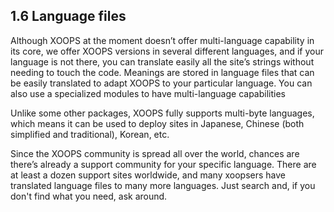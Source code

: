 ## 1.6 Language files

Although XOOPS at the moment doesn’t offer multi-language capability in its core, we offer XOOPS versions in several different languages, and if your language is not there, you can translate easily all the site’s strings without needing to touch the code. Meanings are stored in language files that can be easily translated to adapt XOOPS to your particular language. You can also use a specialized modules to have multi-language capabilities

Unlike some other packages, XOOPS fully supports multi-byte languages, which means it can be used to deploy sites in Japanese, Chinese (both simplified and traditional), Korean, etc.

Since the XOOPS community is spread all over the world, chances are there’s already a support community for your specific language. There are at least a dozen support sites worldwide, and many xoopsers have translated language files to many more languages.  Just search and, if you don't find what you need, ask around.
